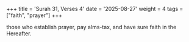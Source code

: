 +++
title = 'Surah 31, Verses 4'
date = '2025-08-27'
weight = 4
tags = ["faith", "prayer"]
+++

those who establish prayer, pay alms-tax, and have sure faith in the Hereafter.